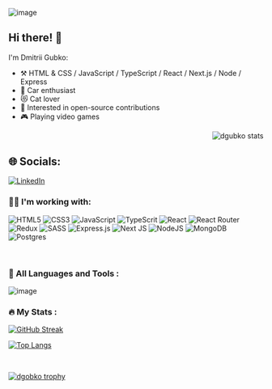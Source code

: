 ![image](https://user-images.githubusercontent.com/105132801/236891425-b0ab7f93-b868-411c-898f-81d56471a1d1.png)

## Hi there! :wave:

<p align="left" width="50%">
I'm Dmitrii Gubko:

-   :hammer_and_pick: HTML & CSS / JavaScript / TypeScript / React / Next.js / Node / Express
-   :blue_car: Car enthusiast
-   :heart_eyes_cat: Cat lover
-   :thought_balloon: Interested in open-source contributions
-   :video_game: Playing video games
</p>

<p align="right" width="50%">&nbsp;<img align="center" src="https://github-readme-stats.vercel.app/api?username=dgubko&show_icons=true&locale=en" alt="dgubko stats" /></p>


## 🌐 Socials:
[![LinkedIn](https://img.shields.io/badge/LinkedIn-%230077B5.svg?logo=linkedin&logoColor=white)](https://linkedin.com/in/dmitrii-gubko)

<h3 align="left">👷‍♂️ I'm working with:</h3>

![HTML5](https://img.shields.io/badge/html5-%23E34F26.svg?style=for-the-badge&logo=html5&logoColor=white) ![CSS3](https://img.shields.io/badge/css3-%231572B6.svg?style=for-the-badge&logo=css3&logoColor=white) ![JavaScript](https://img.shields.io/badge/javascript-%23323330.svg?style=for-the-badge&logo=javascript&logoColor=%23F7DF1E) ![TypeScrit](https://img.shields.io/badge/typescript-%23007ACC.svg?style=for-the-badge&logo=typescript&logoColor=white) ![React](https://img.shields.io/badge/react-%2320232a.svg?style=for-the-badge&logo=react&logoColor=%2361DAFB) ![React Router](https://img.shields.io/badge/React_Router-CA4245?style=for-the-badge&logo=react-router&logoColor=white) ![Redux](https://img.shields.io/badge/redux-%23593d88.svg?style=for-the-badge&logo=redux&logoColor=white) ![SASS](https://img.shields.io/badge/SASS-hotpink.svg?style=for-the-badge&logo=SASS&logoColor=white) ![Express.js](https://img.shields.io/badge/express.js-%23404d59.svg?style=for-the-badge&logo=express&logoColor=%2361DAFB) ![Next JS](https://img.shields.io/badge/Next-black?style=for-the-badge&logo=next.js&logoColor=white) ![NodeJS](https://img.shields.io/badge/node.js-6DA55F?style=for-the-badge&logo=node.js&logoColor=white)  ![MongoDB](https://img.shields.io/badge/MongoDB-%234ea94b.svg?style=for-the-badge&logo=mongodb&logoColor=white) ![Postgres](https://img.shields.io/badge/postgres-%23316192.svg?style=for-the-badge&logo=postgresql&logoColor=white)

<br />

### :hammer: All Languages and Tools :

![image](https://user-images.githubusercontent.com/105132801/236891591-ea114ffb-57e5-4969-9f78-885137e8b1e7.png)

### :fire: My Stats :

[![GitHub Streak](http://github-readme-streak-stats.herokuapp.com?user=dgubko&theme=dark&background=000000)](https://git.io/streak-stats)

[![Top Langs](https://github-readme-stats.vercel.app/api/top-langs/?username=dgubko&layout=compact&theme=vision-friendly-dark)](https://github.com/anuraghazra/github-readme-stats)

<br />

<p align="left"> <a href="https://github.com/ryo-ma/github-profile-trophy"><img src="https://github-profile-trophy.vercel.app/?username=dgubko&theme=nord&column=7&margin-w=40" alt="dgobko trophy" /></a> </p>
